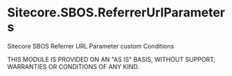 # Sitecore.SBOS.ReferrerUrlParameters
Sitecore SBOS Referrer URL Parameter custom Conditions

THIS MODULE IS PROVIDED ON AN "AS IS" BASIS, WITHOUT SUPPORT, WARRANTIES OR CONDITIONS OF ANY KIND.

